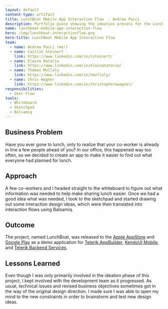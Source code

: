 ```yaml
---
layout: default
content-type: artifact
title: LunchBoat Mobile App Interaction Flow  - Andrew Pucci
description: Portfolio piece showing the ideation process for the LunchBoat mobile app.
name: lunchboat-mobile-app-interaction-flow
hero: /img/lunchboat-interactionflow.png
hero-title: LunchBoat Mobile App Interaction Flow
team: 
  - name: Andrew Pucci (me!)
  - name: Caitlin Steinert
    link: https://www.linkedin.com/in/csteinert/
  - name: Elaina Natario
    link: https://www.linkedin.com/in/elainanatario/
  - name: Thomas Mullaly
    link: https://www.linkedin.com/in/tmullaly/
  - name: Chris Wagner
    link: https://www.linkedin.com/in/christopherawagner/
responsibilities:
  - User Flow
tools:
  - Whiteboard
  - Sketchpad
  - Balsamiq
---
```


## Business Problem
Have you ever gone to lunch, only to realize that your co-worker is already in line a few people ahead of you? In our office, this happened way too often, so we decided to create an app to make it easier to find out what everyone had planned for lunch.

## Approach
A few co-workers and I headed straight to the whiteboard to figure out what information was needed to help make sharing lunch easier. Once we had a good idea what was needed, I took to the sketchpad and started drawing out some interaction design ideas, which were then translated into interaction flows using Balsamiq.

## Outcome
The project, named LunchBoat, was released to the [Apple AppStore](https://itunes.apple.com/us/app/lunchboat/id743930347?mt=8) and [Google Play](https://play.google.com/store/apps/details?id=com.telerik.lunchboat2) as a demo application for [Telerik AppBuilder](http://www.telerik.com/appbuilder), [KendoUI Mobile](http://www.telerik.com/kendo-ui-mobile), and [Telerik Backend Services](http://www.telerik.com/backend-services).

## Lessons Learned
Even though I was only primarily involved in the ideation phase of this project, I kept involved with the development team as it progressed. As usual, technical issues and revised business objectives sometimes got in the way of the original design direction. I made sure I was able to open my mind to the new constraints in order to brainstorm and test new design ideas.